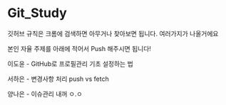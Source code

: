 # Git_Study

깃허브 규칙은 크롬에 검색하면 아무거나 찾아보면 됩니다. 여러가지가 나올거에요

본인 자율 주제를 아래에 적어서 Push 해주시면 됩니다!

이도윤 - GitHub로 프로필관리 기초 설정하는 법

서하은 - 변경사항 처리 push vs fetch

양나은 - 이슈관리 내꺼 ㅇ.ㅇ
